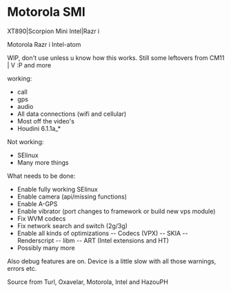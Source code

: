 Motorola SMI
===========================

XT890|Scorpion Mini Intel|Razr i

Motorola Razr i Intel-atom

WIP, don't use unless u know how this works. Still some leftovers from CM11
 |
 V :P and more

working:
- call
- gps
- audio
- All data connections (wifi and cellular)
- Most off the video's
- Houdini 6.1.1a_*

Not working:
- SElinux
- Many more things

What needs to be done:
- Enable fully working SElinux
- Enable camera (api/missing functions)
- Enable A-GPS
- Enable vibrator (port changes to framework or build new vps module)
- Fix WVM codecs
- Fix network search and switch (2g/3g)
- Enable all kinds of optimizations
-- Codecs (VPX)
-- SKIA
-- Renderscript
-- libm
-- ART (Intel extensions and HT)
- Possibly many more

Also debug features are on. Device is a little slow with all those warnings, errors etc.

Source from Turl, Oxavelar, Motorola, Intel and HazouPH

